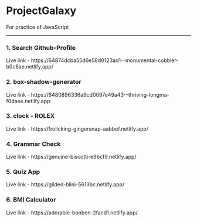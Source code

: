 # ProjectGalaxy
For practice of JavaScript
<hr>
<h3>1. Search Github-Profile</h3>
    Live link - https://64874dcba55d6e58d0123ad1--monumental-cobbler-b0c6ae.netlify.app/

<h3>2. box-shadow-generator</h3>
    Live link - https://6480896336a9cd0097e49a43--thriving-longma-f0daee.netlify.app
<h3>3. clock - ROLEX</h3>
    Live link - https://frolicking-gingersnap-aabbef.netlify.app/

<h3>4. Grammar Check</h3>
    Live link - https://genuine-biscotti-e9bcf9.netlify.app/
<h3>5. Quiz App</h3>
    Live link - https://gilded-blini-5613bc.netlify.app/
<h3>6. BMI Calculator</h3>
    Live link - https://adorable-bonbon-2facd1.netlify.app/
